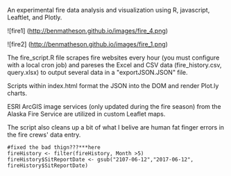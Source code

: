 An experimental fire data analysis and visualization using R, javascript, Leaftlet, and Plotly. 


![fire1] (http://benmatheson.github.io/images/fire_4.png)

![fire2] (http://benmatheson.github.io/images/fire_1.png)


The fire_script.R file scrapes fire websites every hour (you must configure with a local cron job) and pareses the Excel and CSV data (fire_history.csv, query.xlsx) to output several data in a "exportJSON.JSON" file.

Scripts within index.html format the JSON into the DOM and render Plot.ly charts.

ESRI ArcGIS image services (only updated during the fire season) from the Alaska Fire Service are utilized in custom Leaflet maps. 

The script also cleans up a bit of what I belive are human fat finger errors in the fire crews' data entry. 

```
#fixed the bad thign???***here 
fireHistory <- filter(fireHistory, Month >5)
fireHistory$SitReportDate <- gsub("2107-06-12","2017-06-12", fireHistory$SitReportDate)

```
